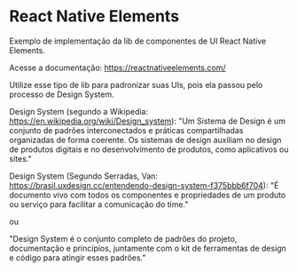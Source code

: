 # React Native Elements

Exemplo de implementação da lib de componentes de UI React Native Elements.

Acesse a documentação: <https://reactnativeelements.com/>

Utilize esse tipo de lib para padronizar suas UIs, pois ela passou pelo processo de Design System.

Design System (segundo a Wikipedia: <https://en.wikipedia.org/wiki/Design_system>):
"Um Sistema de Design é um conjunto de padrões interconectados e práticas compartilhadas organizadas de forma coerente. Os sistemas de design auxiliam no design de produtos digitais e no desenvolvimento de produtos, como aplicativos ou sites."

Design System (Segundo Serradas, Van: <https://brasil.uxdesign.cc/entendendo-design-system-f375bbb6f704>):
"É documento vivo com todos os componentes e propriedades de um produto ou serviço para facilitar a comunicação do time."

ou

"Design System é o conjunto completo de padrões do projeto, documentação e princípios, juntamente com o kit de ferramentas de design e código para atingir esses padrões."

